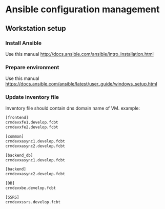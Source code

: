 # Ansible configuration management

## Workstation setup

### Install Ansible

Use this manual <http://docs.ansible.com/ansible/intro_installation.html>

### Prepare environment

Use this manual https://docs.ansible.com/ansible/latest/user_guide/windows_setup.html

### Update inventory file

Inventory  file should contain dns domain name of VM.
example:  
```bash
[frontend]
crmdevxfe1.develop.fcbt
crmdevxfe2.develop.fcbt

[common]
crmdevxasync1.develop.fcbt
crmdevxasync2.develop.fcbt

[backend_db]
crmdevxasync1.develop.fcbt

[backend]
crmdevxasync2.develop.fcbt

[DB]
crmdevxbe.develop.fcbt

[SSRS]
crmdevxssrs.develop.fcbt
```
